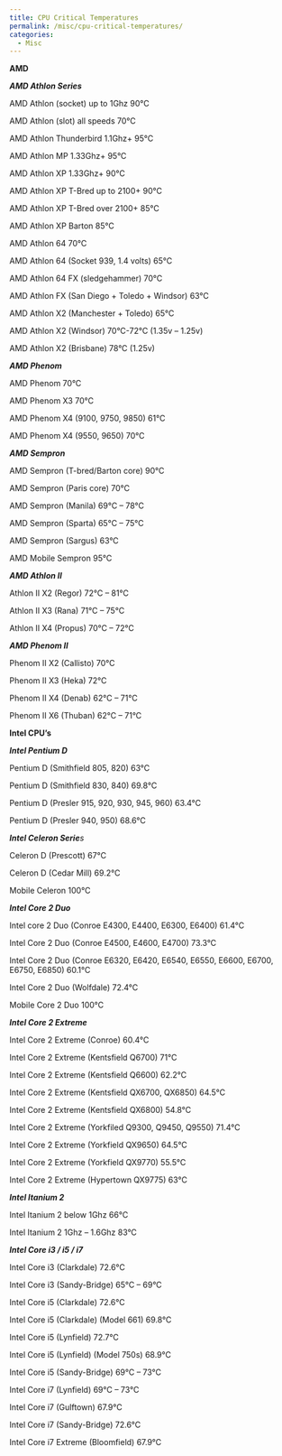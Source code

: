 ```yaml
---
title: CPU Critical Temperatures
permalink: /misc/cpu-critical-temperatures/
categories:
  - Misc
---
```

**AMD**

_**AMD Athlon Series**_ 

AMD Athlon (socket) up to 1Ghz 90°C
  
AMD Athlon (slot) all speeds 70°C
  
AMD Athlon Thunderbird 1.1Ghz+ 95°C
  
AMD Athlon MP 1.33Ghz+ 95°C
  
AMD Athlon XP 1.33Ghz+ 90°C
  
AMD Athlon XP T-Bred up to 2100+ 90°C
  
AMD Athlon XP T-Bred over 2100+ 85°C
  
AMD Athlon XP Barton 85°C
  
AMD Athlon 64 70°C
  
AMD Athlon 64 (Socket 939, 1.4 volts) 65°C
  
AMD Athlon 64 FX (sledgehammer) 70°C
  
AMD Athlon FX (San Diego + Toledo + Windsor) 63°C
  
AMD Athlon X2 (Manchester + Toledo) 65°C
  
AMD Athlon X2 (Windsor) 70°C-72°C (1.35v &#8211; 1.25v)
  
AMD Athlon X2 (Brisbane) 78°C (1.25v)

_**AMD Phenom**_ 

AMD Phenom 70°C
  
AMD Phenom X3 70°C
  
AMD Phenom X4 (9100, 9750, 9850) 61°C
  
AMD Phenom X4 (9550, 9650) 70°C

_**AMD Sempron**_ 

AMD Sempron (T-bred/Barton core) 90°C
  
AMD Sempron (Paris core) 70°C
  
AMD Sempron (Manila) 69°C &#8211; 78°C
  
AMD Sempron (Sparta) 65°C &#8211; 75°C
  
AMD Sempron (Sargus) 63°C
  
AMD Mobile Sempron 95°C

_**AMD Athlon II**_
  
Athlon II X2 (Regor) 72°C &#8211; 81°C
  
Athlon II X3 (Rana) 71°C &#8211; 75°C
  
Athlon II X4 (Propus) 70°C &#8211; 72°C

_**AMD Phenom II**_ 

Phenom II X2 (Callisto) 70°C
  
Phenom II X3 (Heka) 72°C
  
Phenom II X4 (Denab) 62°C &#8211; 71°C
  
Phenom II X6 (Thuban) 62°C &#8211; 71°C

**Intel CPU&#8217;s**

_**Intel Pentium D**_ 

Pentium D (Smithfield 805, 820) 63°C
  
Pentium D (Smithfield 830, 840) 69.8°C
  
Pentium D (Presler 915, 920, 930, 945, 960) 63.4°C
  
Pentium D (Presler 940, 950) 68.6°C

_**Intel Celeron Serie**s_

Celeron D (Prescott) 67°C
  
Celeron D (Cedar Mill) 69.2°C
  
Mobile Celeron 100°C

_**Intel Core 2 Duo**_ 

Intel core 2 Duo (Conroe E4300, E4400, E6300, E6400) 61.4°C
  
Intel Core 2 Duo (Conroe E4500, E4600, E4700) 73.3°C
  
Intel Core 2 Duo (Conroe E6320, E6420, E6540, E6550, E6600, E6700, E6750, E6850) 60.1°C
  
Intel Core 2 Duo (Wolfdale) 72.4°C
  
Mobile Core 2 Duo 100°C

_**Intel Core 2 Extreme**_ 

Intel Core 2 Extreme (Conroe) 60.4°C
  
Intel Core 2 Extreme (Kentsfield Q6700) 71°C
  
Intel Core 2 Extreme (Kentsfield Q6600) 62.2°C
  
Intel Core 2 Extreme (Kentsfield QX6700, QX6850) 64.5°C
  
Intel Core 2 Extreme (Kentsfield QX6800) 54.8°C
  
Intel Core 2 Extreme (Yorkfiled Q9300, Q9450, Q9550) 71.4°C
  
Intel Core 2 Extreme (Yorkfield QX9650) 64.5°C
  
Intel Core 2 Extreme (Yorkfield QX9770) 55.5°C
  
Intel Core 2 Extreme (Hypertown QX9775) 63°C

_**Intel Itanium 2**_ 

Intel Itanium 2 below 1Ghz 66°C
  
Intel Itanium 2 1Ghz &#8211; 1.6Ghz 83°C

**_Intel Core i3 / i5 / i7_** 

Intel Core i3 (Clarkdale) 72.6°C
  
Intel Core i3 (Sandy-Bridge) 65°C &#8211; 69°C
  
Intel Core i5 (Clarkdale) 72.6°C
  
Intel Core i5 (Clarkdale) (Model 661) 69.8°C
  
Intel Core i5 (Lynfield) 72.7°C
  
Intel Core i5 (Lynfield) (Model 750s) 68.9°C
  
Intel Core i5 (Sandy-Bridge) 69°C &#8211; 73°C
  
Intel Core i7 (Lynfield) 69°C &#8211; 73°C
  
Intel Core i7 (Gulftown) 67.9°C
  
Intel Core i7 (Sandy-Bridge) 72.6°C
  
Intel Core i7 Extreme (Bloomfield) 67.9°C

